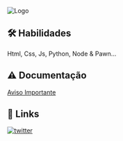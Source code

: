 ![Logo](https://i.imgur.com/3Mj4P38.png)

## 🛠 Habilidades
Html, Css, Js, Python, Node & Pawn...
## ⚠ Documentação
[Aviso Importante](https://telegra.ph/Importante-08-17-2)
## 🔗 Links
[![twitter](https://img.shields.io/badge/twitter-1DA1F2?style=for-the-badge&logo=twitter&logoColor=white)](https://twitter.com/k1ngvilons)
